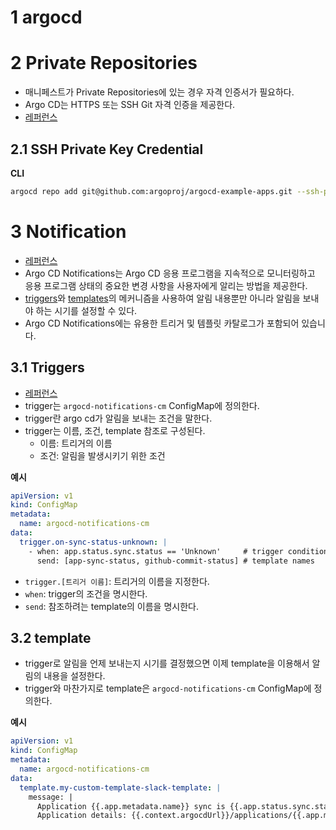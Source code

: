 # 1 argocd









# 2 Private Repositories

- 매니페스트가 Private Repositories에 있는 경우 자격 인증서가 필요하다.
- Argo CD는 HTTPS 또는 SSH Git 자격 인증을 제공한다.
- [레퍼런스](https://argo-cd.readthedocs.io/en/stable/user-guide/private-repositories/)



## 2.1 SSH Private Key Credential



**CLI**

```bash
argocd repo add git@github.com:argoproj/argocd-example-apps.git --ssh-private-key-path ~/.ssh/id_rsa
```



# 3 Notification

- [레퍼런스](https://argo-cd.readthedocs.io/en/stable/operator-manual/notifications/)
- Argo CD Notifications는 Argo CD 응용 프로그램을 지속적으로 모니터링하고 응용 프로그램 상태의 중요한 변경 사항을 사용자에게 알리는 방법을 제공한다.
- [triggers](https://argo-cd.readthedocs.io/en/stable/operator-manual/notifications/triggers/)와 [templates](https://argo-cd.readthedocs.io/en/stable/operator-manual/notifications/templates/)의 메커니즘을 사용하여 알림 내용뿐만 아니라 알림을 보내야 하는 시기를 설정할 수 있다.
- Argo CD Notifications에는 유용한 트리거 및 템플릿 카탈로그가 포함되어 있습니다. 



## 3.1 Triggers

- [레퍼런스](https://argo-cd.readthedocs.io/en/stable/operator-manual/notifications/triggers/)
- trigger는 `argocd-notifications-cm` ConfigMap에 정의한다.
- trigger란 argo cd가 알림을 보내는 조건을 말한다.
- trigger는 이름, 조건, template 참조로 구성된다.
  - 이름: 트리거의 이름
  - 조건: 알림을 발생시키기 위한 조건



**예시**

```yaml
apiVersion: v1
kind: ConfigMap
metadata:
  name: argocd-notifications-cm
data:
  trigger.on-sync-status-unknown: |
    - when: app.status.sync.status == 'Unknown'     # trigger condition
      send: [app-sync-status, github-commit-status] # template names
```

- `trigger.[트리거 이름]`: 트리거의 이름을 지정한다.
- `when`: trigger의 조건을 명시한다.
- `send`: 참조하려는 template의 이름을 명시한다.



## 3.2 template

- trigger로 알림을 언제 보내는지 시기를 결정했으면 이제 template을 이용해서 알림의 내용을 설정한다.
- trigger와 마찬가지로 template은 `argocd-notifications-cm` ConfigMap에 정의한다.



**예시**

```yaml
apiVersion: v1
kind: ConfigMap
metadata:
  name: argocd-notifications-cm
data:
  template.my-custom-template-slack-template: |
    message: |
      Application {{.app.metadata.name}} sync is {{.app.status.sync.status}}.
      Application details: {{.context.argocdUrl}}/applications/{{.app.metadata.name}}.
```

